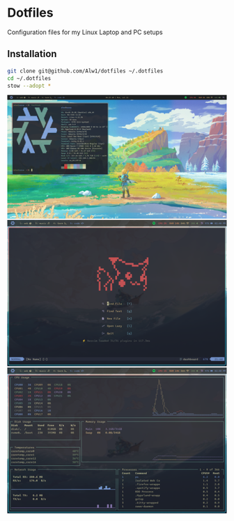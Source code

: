 # Dotfiles

Configuration files for my Linux Laptop and PC setups

## Installation

```sh
git clone git@github.com/Alw1/dotfiles ~/.dotfiles
cd ~/.dotfiles
stow --adopt *
```


 ![Desktop](/assets/desktop.png)
 ![Neovim](/assets/neovim.png)
 ![Gotop](/assets/gotop.png)
